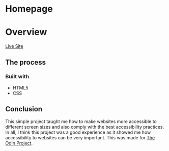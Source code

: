 # Homepage

# Overview

[Live Site](https://purpleboxe.github.io/Homepage/)

## The process

### Built with

- HTML5
- CSS

## Conclusion

This simple project taught me how to make websites more accessible to different screen sizes and also comply with the best accessibility practices. In all, I think this project was a good experience as it showed me how accessibility to websites can be very important. This was made for [The Odin Project](https://www.theodinproject.com/lessons/node-path-advanced-html-and-css-homepage#solutions).
